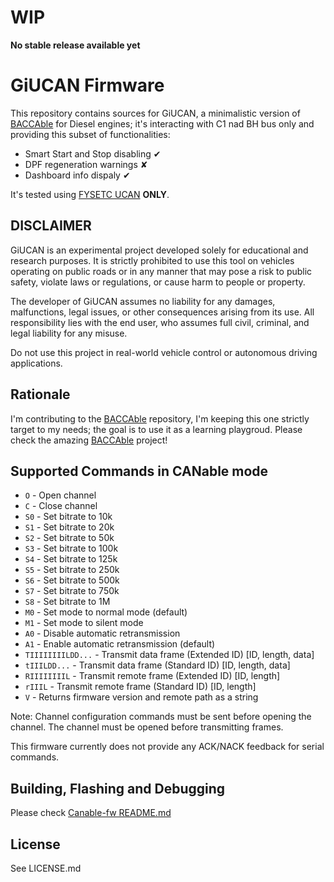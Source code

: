 # WIP

**No stable release available yet**

# GiUCAN Firmware

This repository contains sources for GiUCAN, a minimalistic version of [BACCAble](https://github.com/gaucho1978/BACCAble) for Diesel engines; it's interacting with C1 nad BH bus only and providing this subset of functionalities:

- Smart Start and Stop disabling ✔
- DPF regeneration warnings ✘
- Dashboard info dispaly ✔

It's tested using [FYSETC UCAN](https://github.com/FYSETC/UCAN) **ONLY**.

## DISCLAIMER

GiUCAN is an experimental project developed solely for educational and research purposes. It is strictly prohibited to use this tool on vehicles operating on public roads or in any manner that may pose a risk to public safety, violate laws or regulations, or cause harm to people or property.

The developer of GiUCAN assumes no liability for any damages, malfunctions, legal issues, or other consequences arising from its use. All responsibility lies with the end user, who assumes full civil, criminal, and legal liability for any misuse.

Do not use this project in real-world vehicle control or autonomous driving applications.

## Rationale

I'm contributing to the [BACCAble](https://github.com/gaucho1978/BACCAble) repository, I'm keeping this one strictly target to my needs; the goal is to use it as a learning playgroud.
Please check the amazing [BACCAble](https://github.com/gaucho1978/BACCAble) project!

## Supported Commands in CANable mode

- `O` - Open channel 
- `C` - Close channel 
- `S0` - Set bitrate to 10k
- `S1` - Set bitrate to 20k
- `S2` - Set bitrate to 50k
- `S3` - Set bitrate to 100k
- `S4` - Set bitrate to 125k
- `S5` - Set bitrate to 250k
- `S6` - Set bitrate to 500k
- `S7` - Set bitrate to 750k
- `S8` - Set bitrate to 1M
- `M0` - Set mode to normal mode (default)
- `M1` - Set mode to silent mode
- `A0` - Disable automatic retransmission 
- `A1` - Enable automatic retransmission (default)
- `TIIIIIIIILDD...` - Transmit data frame (Extended ID) [ID, length, data]
- `tIIILDD...` - Transmit data frame (Standard ID) [ID, length, data]
- `RIIIIIIIIL` - Transmit remote frame (Extended ID) [ID, length]
- `rIIIL` - Transmit remote frame (Standard ID) [ID, length]
- `V` - Returns firmware version and remote path as a string

Note: Channel configuration commands must be sent before opening the channel. The channel must be opened before transmitting frames.

This firmware currently does not provide any ACK/NACK feedback for serial commands.

## Building, Flashing  and Debugging

Please check [Canable-fw README.md](https://github.com/normaldotcom/canable-fw/blob/master/README.md)

## License

See LICENSE.md
